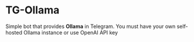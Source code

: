 # TG-Ollama

Simple bot that provides **Ollama** in Telegram. You must have your own self-hosted Ollama instance or use OpenAI API key
